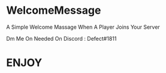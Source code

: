 # WelcomeMessage
A Simple Welcome Massage When A Player Joins Your Server

Dm Me On Needed On Discord : Defect#1811

# ENJOY
